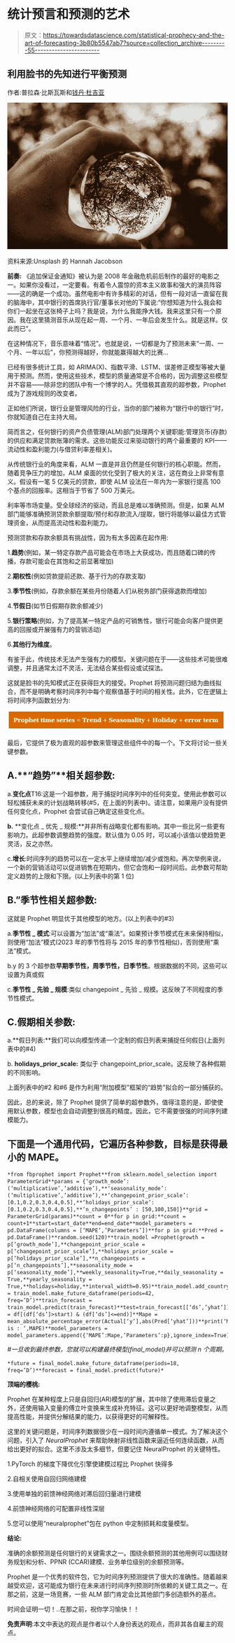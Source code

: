 # 统计预言和预测的艺术

> 原文：<https://towardsdatascience.com/statistical-prophecy-and-the-art-of-forecasting-3b80b5547ab7?source=collection_archive---------55----------------------->

## 利用脸书的先知进行平衡预测

作者:普拉森·比斯瓦斯和[钱丹·杜吉亚](https://medium.com/u/25a92c29cc1?source=post_page-----cbd4d7965c2e--------------------------------)

![](img/40f56799a81484b83e6b70bd5392da4d.png)

资料来源:Unsplash 的 Hannah Jacobson

**前奏:** 《追加保证金通知》被认为是 2008 年金融危机前后制作的最好的电影之一。如果你没看过，一定要看。有着令人震惊的资本主义故事和强大的演员阵容——这的确是一个成功。虽然电影中有许多精彩的对话，但有一段对话一直留在我的脑海中，其中银行的首席执行官/董事长对他的下属说:“你想知道为什么我会和你们一起坐在这张椅子上吗？我是说，为什么我能挣大钱。我来这里只有一个原因。我在这里猜测音乐从现在起一周、一个月、一年后会发生什么。就是这样。仅此而已”。

在这种情况下，音乐意味着“情况”。也就是说，一切都是为了预测未来“一周、一个月、一年以后”，你预测得越好，你就能赢得越大的比赛…

已经有很多统计工具，如 ARIMA(X)、指数平滑、LSTM、误差修正模型等被大量用于预测。然而，使用这些技术，模型的质量通常是不合格的，因为调整这些模型并不容易——除非您的团队中有一个博学的人。凭借极其直观的超参数，Prophet 成为了游戏规则的改变者。

正如他们所说，银行业是管理风险的行业，当你的部门被称为“银行中的银行”时，你就知道自己在主持大局。

简而言之，任何银行的资产负债管理(ALM)部门处理两个关键职能:管理货币(存款)的供应和满足贷款账簿的需求。这些功能反过来驱动银行的两个最重要的 KPI——流动性和盈利能力(与借贷利率差相关)。

从传统银行业的角度来看，ALM 一直是并且仍然是任何银行的核心职能。然而，随着竞争压力的增加，ALM 桌面的优化受到了极大的关注，这在商业上非常有意义。假设有一笔 5 亿美元的贷款，即使 ALM 设法在一年内为一家银行提高 100 个基点的回报率。这相当于节省了 500 万美元。

利率等市场变量。受全球经济的驱动，而且总是难以准确预测。但是，如果 ALM 部门能够准确预测贷款余额提取/预付和存款流入/提取，银行将能够以最佳方式管理资金，从而提高流动性和盈利能力。

预测贷款和存款余额具有挑战性，因为有太多因素在起作用:

1.**趋势**(例如，某一特定存款产品可能会在市场上大获成功，而且随着口碑的传播，存款可能会在其饱和之前显著增加)

2.**期权性**(例如贷款提前还款、基于行为的存款支取)

3.**季节性**(例如，存款余额在某些月份随着人们从税务部门获得退款而增加)

4.**节假日**(如节日假期存款余额减少)

5.**银行策略**(例如，为了提高某一特定产品的可销售性，银行可能会向客户提供更高的回报或开展强有力的营销活动)

6.**其他行为维度**。

有鉴于此，传统技术无法产生强有力的模型。关键问题在于——这些技术可能很难调整，并且通常太过不灵活，无法结合某些假设或试探法。

这就是脸书的先知模式正在获得巨大的接受。Prophet 将预测问题归结为曲线拟合，而不是明确考察时间序列中每个观察值基于时间的相关性。此外，它在逻辑上将时间序列函数划分为:

![](img/d0e0b159f464a64abe849759f1526d8d.png)

最后，它提供了极为直观的超参数来管理这些组件中的每一个。下文将讨论一些关键参数。

## A.**“趋势”**相关超参数:

a.**变化点**T16:这是一个超参数，用于捕捉时间序列中的任何突变。使用此参数可以轻松捕获未来的计划战略转移(#5，在上面的列表中)。请注意，如果用户没有提供任何变化点，Prophet 会尝试自己确定这些变化点。

**b.** **变化点 _ 优先 _ 规模:**并非所有战略变化都有影响。其中一些比另一些更有影响力。此超参数调整趋势的强度。默认值为 0.05 时，可以减小该值以使趋势更灵活，反之亦然。

c.**增长**:时间序列的趋势可以在一定水平上继续增加/减少或饱和。再次举例来说，一个新的营销活动可以促进销售在短期内，但它会饱和一段时间后。此参数可帮助定义趋势的上限和下限。(以上列表中的第 1 位)

## B.”**季节性**相关超参数:

这就是 Prophet 明显优于其他模型的地方。(以上列表中的#3)

a.**季节性 _ 模式**:可以设置为“加法”或“乘法”。如果预计季节模式在未来保持相似，则使用“加法”模式(2023 年的季节性将与 2015 年的季节性相似)，否则使用“乘法”模式。

b.y 的 3 个超参数**早期季节性，周季节性，日季节性**。根据数据的不同，这些可以设置为真或假

c.**季节性 _ 先验 _ 规模**:类似 changepoint _ 先验 _ 规模。这反映了不同程度的季节性模式。

## C.**假期**相关参数:

a.**假日列表:**我们可以向模型传递一个定制的假日列表来捕捉任何假日(上面列表中的#4)

b. **holidays_prior_scale:** 类似于 changepoint_prior_scale。这反映了各种假期的不同影响。

上面列表中的#2 和#6 是作为利用“附加模型”框架的“趋势”拟合的一部分捕获的。

因此，总的来说，除了 Prophet 提供了简单的超参数外，值得注意的是，即使使用默认参数，模型也会自动调整到很高的精度。因此，它不需要很强的时间序列建模能力。

## 下面是一个通用代码，它遍历各种参数，目标是获得最小的 MAPE。

```
*from fbprophet import Prophet**from sklearn.model_selection import ParameterGrid**params = {‘growth_mode’:(‘multiplicative’,’additive’),**‘seasonality_mode’:(‘multiplicative’,’additive’),**‘changepoint_prior_scale’:[0.1,0.2,0.3,0.4,0.5],**‘holidays_prior_scale’:[0.1,0.2,0.3,0.4,0.5],**‘n_changepoints’ : [50,100,150]}**grid = ParameterGrid(params)**count = 0**for p in grid:**count = count+1**start=start_date**end=end_date**model_parameters = pd.DataFrame(columns = [‘MAPE’,’Parameters’])**for p in grid:**Pred = pd.DataFrame()**random.seed(120)**train_model =Prophet(growth = p[‘growth_mode’],**changepoint_prior_scale = p[‘changepoint_prior_scale’],**holidays_prior_scale = p[‘holidays_prior_scale’],**n_changepoints = p[‘n_changepoints’],**seasonality_mode = p[‘seasonality_mode’],**weekly_seasonality=True,**daily_seasonality = True,**yearly_seasonality = True,**holidays=holiday,**interval_width=0.95)**train_model.add_country_holidays(country_name=’US’)**train_model.fit(X_train)**train_forecast = train_model.make_future_dataframe(periods=42, freq=’D’)**train_forecast = train_model.predict(train_forecast)**test=train_forecast[[‘ds’,’yhat’]]**Actual = df[(df[‘ds’]>start) & (df[‘ds’]<=end)]**Mape = mean_absolute_percentage_error(Actual[‘y’],abs(Pred[‘yhat’]))**print(‘MAPE is : ‘,MAPE)**model_parameters = model_parameters.append({‘MAPE’:Mape,’Parameters’:p},ignore_index=True)*
```

*#一旦收到最终参数，您就可以构建最终模型(final_model)并可以预测 n 个周期。*

```
*future = final_model.make_future_dataframe(periods=18, freq=’D’)**forecast = final_model.predict(future)*
```

**顶端的樱桃:**

Prophet 在某种程度上只是自回归(AR)模型的扩展，其中除了使用滞后变量之外，还使用输入变量的傅立叶变换来生成补充特征。这可以更好地调整模型，从而提高性能，并提供分解结果的能力，以获得更好的可解释性。

这里的关键问题是，时间序列数据很少在一段时间内遵循单一模式。为了解决这个问题，引入了 *NeuralProphet* 来帮助映射非线性函数来逼近任何连续函数，从而给出更好的拟合。这里不涉及太多细节，但要记住 NeuralProphet 的关键特性。

1.PyTorch 的梯度下降优化引擎使建模过程比 Prophet 快得多

2.自相关使用自回归网络建模

3.使用单独的前馈神经网络对滞后回归量进行建模

4.前馈神经网络的可配置非线性深层

5.您可以使用“neuralprophet”包在 python 中定制损耗和度量模型。

**结论:**

准确的余额预测是任何银行的关键需求之一。围绕余额预测的其他用例可以围绕财务规划和分析、PPNR (CCAR)建模、业务单位级别的余额预测等。

Prophet 是一个优秀的软件包，它为时间序列预测提供了很大的准确性。随着越来越受欢迎，这可能成为银行在未来进行时间序列预测时所依赖的关键工具之一。在那之前，这是一场竞赛，一些 ALM 部门肯定会比其他部门多创造额外的基点。

时间会证明一切！..在那之前，祝你学习愉快！！

**免责声明**:本文中表达的观点是作者以个人身份表达的观点，而非其各自雇主的观点。